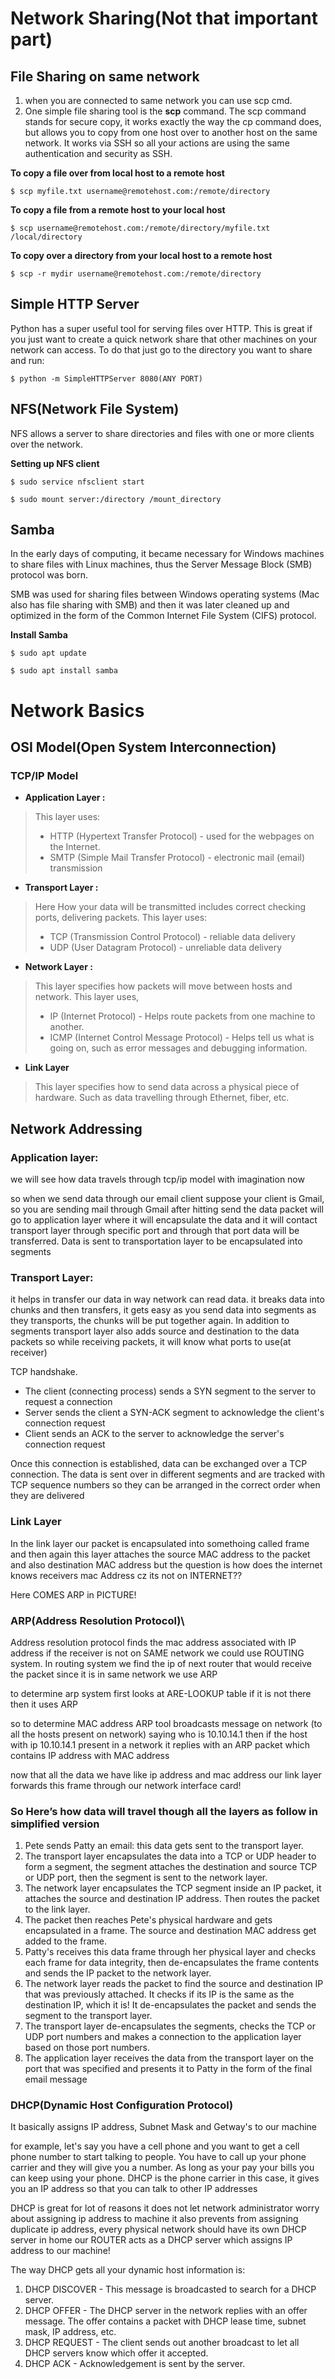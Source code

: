# Network Sharing(Not that important part)

## File Sharing on same network

1. when you are connected to same network you can use scp cmd.
2. One simple file sharing tool is the **scp** command. The scp command stands for secure copy, it works exactly the way the cp command does, but allows you to copy from one host over to another host on the same network. It works via SSH so all your actions are using the same authentication and security as SSH.

**To copy a file over from local host to a remote host**

```
$ scp myfile.txt username@remotehost.com:/remote/directory
```

**To copy a file from a remote host to your local host**

```
$ scp username@remotehost.com:/remote/directory/myfile.txt /local/directory
```

**To copy over a directory from your local host to a remote host**

```
$ scp -r mydir username@remotehost.com:/remote/directory
```

## Simple HTTP Server

Python has a super useful tool for serving files over HTTP. This is great if you just want to create a quick network share that other machines on your network can access. To do that just go to the directory you want to share and run:

```
$ python -m SimpleHTTPServer 8080(ANY PORT)
```

## NFS(Network File System)

NFS allows a server to share directories and files with one or more clients over the network.

**Setting up NFS client**

```
$ sudo service nfsclient start

$ sudo mount server:/directory /mount_directory
```

## Samba

In the early days of computing, it became necessary for Windows machines to share files with Linux machines, thus the Server Message Block (SMB) protocol was born.

SMB was used for sharing files between Windows operating systems (Mac also has file sharing with SMB) and then it was later cleaned up and optimized in the form of the Common Internet File System (CIFS) protocol.

**Install Samba**

```
$ sudo apt update

$ sudo apt install samba
```

# Network Basics

## OSI Model(Open System Interconnection)

### **TCP/IP Model**

- **Application Layer :**

> This layer uses:
> 
> - HTTP (Hypertext Transfer Protocol) - used for the webpages on the Internet.
> - SMTP (Simple Mail Transfer Protocol) - electronic mail (email) transmission
- **Transport Layer :**

> Here How your data will be transmitted includes correct checking ports, delivering packets. This layer uses:
> 
> - TCP (Transmission Control Protocol) - reliable data delivery
> - UDP (User Datagram Protocol) - unreliable data delivery
- **Network Layer :**

> This layer specifies how packets will move between hosts and network. This layer uses,
> 
> - IP (Internet Protocol) - Helps route packets from one machine to another.
> - ICMP (Internet Control Message Protocol) - Helps tell us what is going on, such as error messages and debugging information.
- **Link Layer**

> This layer specifies how to send data across a physical piece of hardware. Such as data travelling through Ethernet, fiber, etc.
> 

## Network Addressing

### Application layer:

we will see how data travels through tcp/ip model with imagination now

so when we send data through our email client suppose your client is Gmail, so you are sending mail through Gmail after hitting send the data packet will go to application layer where it will encapsulate the data and it will contact transport layer through specific port and through that port data will be transferred. Data is sent to transportation layer to be encapsulated into segments

### Transport Layer:

it helps in transfer our data in way network can read data. it breaks data into chunks and then transfers, it gets easy as you send data into segments as they transports, the chunks will be put together again. In addition to segments transport layer also adds source and destination to the data packets so while receiving packets, it will know what ports to use(at receiver)

TCP handshake.

- The client (connecting process) sends a SYN segment to the server to request a connection
- Server sends the client a SYN-ACK segment to acknowledge the client's connection request
- Client sends an ACK to the server to acknowledge the server's connection request

Once this connection is established, data can be exchanged over a TCP connection. The data is sent over in different segments and are tracked with TCP sequence numbers so they can be arranged in the correct order when they are delivered

### Link Layer

In the link layer our packet is encapsulated into somethoing called frame and then again this layer attaches the source MAC address to the packet and also destination MAC address but the question is how does the internet knows receivers mac Address cz its not on INTERNET??

Here COMES ARP in PICTURE!

### ARP(Address Resolution Protocol)\

Address resolution protocol finds the mac address associated with IP address if the receiver is not on SAME network we could use ROUTING system. In routing system we find the ip of next router that would receive the packet since it is in same network we use ARP

to determine arp system first looks at ARE-LOOKUP table if it is not there then it uses ARP

so to determine MAC address ARP tool broadcasts message on network (to all the hosts present on network)  saying who is 10.10.14.1 then if the host with ip 10.10.14.1 present in a network it replies with an ARP packet which contains IP address with MAC address

now that all the data we have like ip address and mac address our link layer forwards this frame through our network interface card!

### So Here’s how data will travel though all the layers as follow in simplified version

1. Pete sends Patty an email: this data gets sent to the transport layer.
2. The transport layer encapsulates the data into a TCP or UDP header to form a segment, the segment attaches the destination and source TCP or UDP port, then the segment is sent to the network layer.
3. The network layer encapsulates the TCP segment inside an IP packet, it attaches the source and destination IP address. Then routes the packet to the link layer.
4. The packet then reaches Pete's physical hardware and gets encapsulated in a frame. The source and destination MAC address get added to the frame.
5. Patty's receives this data frame through her physical layer and checks each frame for data integrity, then de-encapsulates the frame contents and sends the IP packet to the network layer.
6. The network layer reads the packet to find the source and destination IP that was previously attached. It checks if its IP is the same as the destination IP, which it is! It de-encapsulates the packet and sends the segment to the transport layer.
7. The transport layer de-encapsulates the segments, checks the TCP or UDP port numbers and makes a connection to the application layer based on those port numbers.
8. The application layer receives the data from the transport layer on the port that was specified and presents it to Patty in the form of the final email message

### DHCP(Dynamic Host Configuration Protocol)

It basically assigns IP address, Subnet Mask and Getway's to our machine

for example, let's say you have a cell phone and you want to get a cell phone number to start talking to people. You have to call up your phone carrier and they will give you a number. As long as your pay your bills you can keep using your phone. DHCP is the phone carrier in this case, it gives you an IP address so that you can talk to other IP addresses

DHCP is great for lot of reasons it does not let network administrator worry about assigning ip address to machine it also prevents from assigning duplicate ip address, every physical network should have its own DHCP server in home our ROUTER acts as a DHCP server which assigns IP address to our machine!

The way DHCP gets all your dynamic host information is:

1. DHCP DISCOVER - This message is broadcasted to search for a DHCP server.
2. DHCP OFFER - The DHCP server in the network replies with an offer message. The offer contains a packet with DHCP lease time, subnet mask, IP address, etc.
3. DHCP REQUEST - The client sends out another broadcast to let all DHCP servers know which offer it accepted.
4. DHCP ACK - Acknowledgement is sent by the server.
